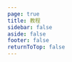 ```yaml
---
page: true
title: 教程
sidebar: false
aside: false
footer: false
returnToTop: false
---
```


<script>
import { defineAsyncComponent } from 'vue'
import ReplLoading from '@theme/components/ReplLoading.vue'

export default {
  components: {
    TutorialRepl: defineAsyncComponent({
      loader: () => import('./TutorialRepl.vue'),
      loadingComponent: ReplLoading
    })
  }
}
</script>

<ClientOnly>
  <TutorialRepl />
</ClientOnly>
